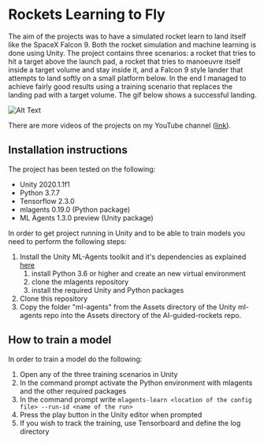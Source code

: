 # Rockets Learning to Fly
The aim of the projects was to have a simulated rocket learn to land itself like the SpaceX Falcon 9. Both the rocket simulation and machine learning is done using Unity. The project contains three scenarios: a rocket that tries to hit a target above the launch pad, a rocket that tries to manoeuvre itself inside a target volume and stay inside it, and a Falcon 9 style lander that attempts to land softly on a small platform below. In the end I managed to achieve fairly good results using a training scenario that replaces the landing pad with a target volume. The gif below shows a successful landing.

![Alt Text](Media/landing-movie-3.gif)

There are more videos of the projects on my YouTube channel ([link](https://www.youtube.com/user/SanteriMentu/videos)).

## Installation instructions

The project has been tested on the following:
* Unity 2020.1.1f1
* Python 3.7.7
* Tensorflow 2.3.0
* mlagents 0.19.0 (Python package)
* ML Agents 1.3.0 preview (Unity package)

In order to get project running in Unity and to be able to train models you need to perform the following steps:
1. Install the Unity ML-Agents toolkit and it's dependencies as explained [here](https://github.com/Unity-Technologies/ml-agents/blob/master/docs/Installation.md)
   1. install Python 3.6 or higher and create an new virtual environment
   1. clone the mlagents repository
   1. install the required Unity and Python packages
1. Clone this repository
1. Copy the folder "ml-agents" from the Assets directory of the Unity ml-agents repo into the Assets directory of the AI-guided-rockets repo.

## How to train a model
In order to train a model do the following:
1. Open any of the three training scenarios in Unity
1. In the command prompt activate the Python environment with mlagents and the other required packages
1. In the command prompt write `mlagents-learn <location of the config file> --run-id <name of the run>`
1. Press the play button in the Unity editor when prompted
1. If you wish to track the training, use Tensorboard and define the log directory
